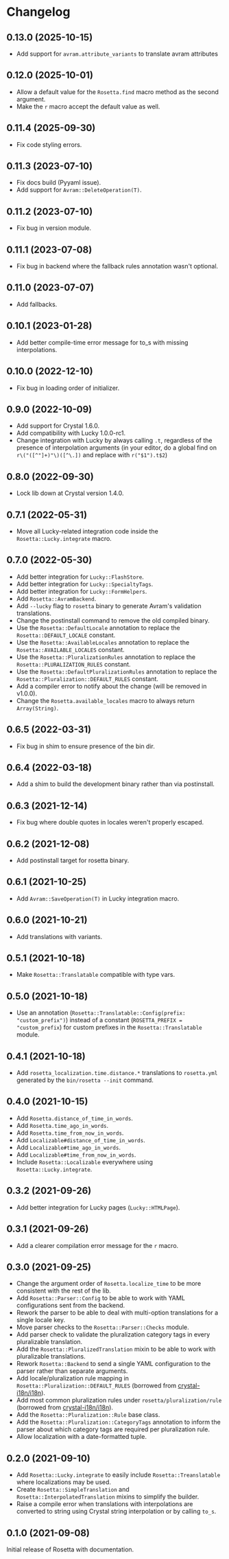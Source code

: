 # Changelog

## 0.13.0 (2025-10-15)

- Add support for `avram.attribute_variants` to translate avram attributes

## 0.12.0 (2025-10-01)

- Allow a default value for the `Rosetta.find` macro method as the second argument.
- Make the `r` macro accept the default value as well.

## 0.11.4 (2025-09-30)

- Fix code styling errors.

## 0.11.3 (2023-07-10)

- Fix docs build (Pyyaml issue).
- Add support for `Avram::DeleteOperation(T)`.

## 0.11.2 (2023-07-10)

- Fix bug in version module.

## 0.11.1 (2023-07-08)

- Fix bug in backend where the fallback rules annotation wasn't optional.

## 0.11.0 (2023-07-07)

- Add fallbacks.

## 0.10.1 (2023-01-28)

- Add better compile-time error message for to_s with missing interpolations.

## 0.10.0 (2022-12-10)

- Fix bug in loading order of initializer.

## 0.9.0 (2022-10-09)

- Add support for Crystal 1.6.0.
- Add compatibility with Lucky 1.0.0-rc1.
- Change integration with Lucky by always calling `.t`, regardless of the
  presence of interpolation arguments (in your editor, do a global find on `r\("([^"]+)"\)([^\.])` and replace with `r("$1").t$2`)

## 0.8.0 (2022-09-30)

- Lock lib down at Crystal version 1.4.0.

## 0.7.1 (2022-05-31)

- Move all Lucky-related integration code inside the `Rosetta::Lucky.integrate`
  macro.

## 0.7.0 (2022-05-30)

- Add better integration for `Lucky::FlashStore`.
- Add better integration for `Lucky::SpecialtyTags`.
- Add better integration for `Lucky::FormHelpers`.
- Add `Rosetta::AvramBackend`.
- Add `--lucky` flag to `rosetta` binary to generate Avram's validation
  translations.
- Change the postinstall command to remove the old compiled binary.
- Use the `Rosetta::DefaultLocale` annotation to replace the
  `Rosetta::DEFAULT_LOCALE` constant.
- Use the `Rosetta::AvailableLocales` annotation to replace the
  `Rosetta::AVAILABLE_LOCALES` constant.
- Use the `Rosetta::PluralizationRules` annotation to replace the
  `Rosetta::PLURALIZATION_RULES` constant.
- Use the `Rosetta::DefaultPluralizationRules` annotation to replace the
  `Rosetta::Pluralization::DEFAULT_RULES` constant.
- Add a compiler error to notify about the change (will be removed in v1.0.0).
- Change the `Rosetta.available_locales` macro to always return `Array(String)`.

## 0.6.5 (2022-03-31)

- Fix bug in shim to ensure presence of the bin dir.

## 0.6.4 (2022-03-18)

- Add a shim to build the development binary rather than via postinstall.

## 0.6.3 (2021-12-14)

- Fix bug where double quotes in locales weren't properly escaped.

## 0.6.2 (2021-12-08)

- Add postinstall target for rosetta binary.

## 0.6.1 (2021-10-25)

- Add `Avram::SaveOperation(T)` in Lucky integration macro.

## 0.6.0 (2021-10-21)

- Add translations with variants.

## 0.5.1 (2021-10-18)

- Make `Rosetta::Translatable` compatible with type vars.

## 0.5.0 (2021-10-18)

- Use an annotation (`Rosetta::Translatable::Config(prefix: "custom_prefix")`)
  instead of a constant (`ROSETTA_PREFIX = "custom_prefix`) for custom prefixes
  in the `Rosetta::Translatable` module.

## 0.4.1 (2021-10-18)

- Add `rosetta_localization.time.distance.*` translations to `rosetta.yml`
  generated by the `bin/rosetta --init` command.

## 0.4.0 (2021-10-15)

- Add `Rosetta.distance_of_time_in_words`.
- Add `Rosetta.time_ago_in_words`.
- Add `Rosetta.time_from_now_in_words`.
- Add `Localizable#distance_of_time_in_words`.
- Add `Localizable#time_ago_in_words`.
- Add `Localizable#time_from_now_in_words`.
- Include `Rosetta::Localizable` everywhere using `Rosetta::Lucky.integrate`.

## 0.3.2 (2021-09-26)

- Add better integration for Lucky pages (`Lucky::HTMLPage`).

## 0.3.1 (2021-09-26)

- Add a clearer compilation error message for the `r` macro.

## 0.3.0 (2021-09-25)

- Change the argument order of `Rosetta.localize_time` to be more consistent
  with the rest of the lib.
- Add `Rosetta::Parser::Config` to be able to work with YAML configurations sent
  from the backend.
- Rework the parser to be able to deal with multi-option translations for a
  single locale key.
- Move parser checks to the `Rosetta::Parser::Checks` module.
- Add parser check to validate the pluralization category tags in every
  pluralizable translation.
- Add the `Rosetta::PluralizedTranslation` mixin to be able to work with
  pluralizable translations.
- Rework `Rosetta::Backend` to send a single YAML configuration to the parser
  rather than separate arguments.
- Add locale/pluralization rule mapping in `Rosetta::Pluralization::DEFAULT_RULES`
  (borrowed from [crystal-i18n/i18n](https://github.com/crystal-i18n/i18n)).
- Add most common pluralization rules under `rosetta/pluralization/rule`
  (borrowed from [crystal-i18n/i18n](https://github.com/crystal-i18n/i18n)).
- Add the `Rosetta::Pluralization::Rule` base class.
- Add the `Rosetta::Pluralization::CategoryTags` annotation to inform the parser
  about which category tags are required per pluralization rule.
- Allow localization with a date-formatted tuple.

## 0.2.0 (2021-09-10)

- Add `Rosetta::Lucky.integrate` to easily include `Rosetta::Treanslatable`
  where localizations may be used.
- Create `Rosetta::SimpleTranslation` and `Rosetta::InterpolatedTranslation`
  mixins to simplify the builder.
- Raise a compile error when translations with interpolations are converted to
  string using Crystal string interpolation or by calling `to_s`.

## 0.1.0 (2021-09-08)

Initial release of Rosetta with documentation.
